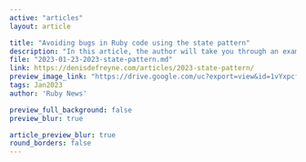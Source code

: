 ```yaml
---
active: "articles"
layout: article

title: "Avoiding bugs in Ruby code using the state pattern"
description: "In this article, the author will take you through an example, at first with a brittle implementation, and then reworked using the state pattern into something more stable."
file: "2023-01-23-2023-state-pattern.md"
link: https://denisdefreyne.com/articles/2023-state-pattern/ 
preview_image_link: "https://drive.google.com/uc?export=view&id=1vYxpcf1sq9vnUlHjjm7LaCDqWy3eLQVs"
tags: Jan2023
author: 'Ruby News'

preview_full_background: false
preview_blur: true

article_preview_blur: true
round_borders: false
---
```

